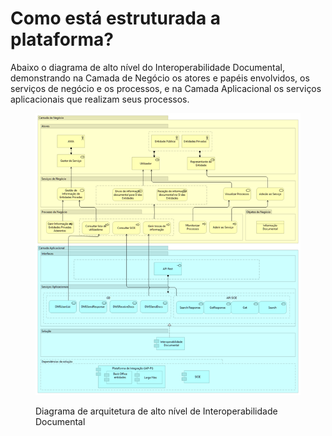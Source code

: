 # Como está estruturada a plataforma?

Abaixo o diagrama de alto nível do Interoperabilidade Documental, demonstrando na Camada de Negócio os atores e papéis envolvidos, os serviços de negócio e os processos, e na Camada Aplicacional os serviços aplicacionais que realizam seus processos.

<figure><img src="../../.gitbook/assets/inter doc novo (1).png" alt=""><figcaption><p>Diagrama de arquitetura de alto nível de Interoperabilidade Documental</p></figcaption></figure>

